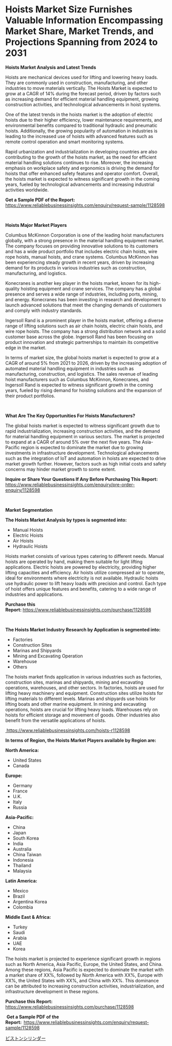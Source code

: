 <p><h1>Hoists Market Size Furnishes Valuable Information Encompassing Market Share, Market Trends, and Projections Spanning from 2024 to 2031</h1></p><p><strong>Hoists Market Analysis and Latest Trends</strong></p>
<p><p>Hoists are mechanical devices used for lifting and lowering heavy loads. They are commonly used in construction, manufacturing, and other industries to move materials vertically. The Hoists Market is expected to grow at a CAGR of 14% during the forecast period, driven by factors such as increasing demand for efficient material handling equipment, growing construction activities, and technological advancements in hoist systems.</p><p>One of the latest trends in the hoists market is the adoption of electric hoists due to their higher efficiency, lower maintenance requirements, and environmental benefits compared to traditional hydraulic and pneumatic hoists. Additionally, the growing popularity of automation in industries is leading to the increased use of hoists with advanced features such as remote control operation and smart monitoring systems.</p><p>Rapid urbanization and industrialization in developing countries are also contributing to the growth of the hoists market, as the need for efficient material handling solutions continues to rise. Moreover, the increasing emphasis on workplace safety and ergonomics is driving the demand for hoists that offer enhanced safety features and operator comfort. Overall, the hoists market is expected to witness significant growth in the coming years, fueled by technological advancements and increasing industrial activities worldwide.</p></p>
<p><strong>Get a Sample PDF of the Report:&nbsp;</strong> <a href="https://www.reliablebusinessinsights.com/enquiry/request-sample/1128598">https://www.reliablebusinessinsights.com/enquiry/request-sample/1128598</a></p>
<p>&nbsp;</p>
<p><strong>Hoists Major Market Players</strong></p>
<p><p>Columbus McKinnon Corporation is one of the leading hoist manufacturers globally, with a strong presence in the material handling equipment market. The company focuses on providing innovative solutions to its customers and has a wide product portfolio that includes electric chain hoists, wire rope hoists, manual hoists, and crane systems. Columbus McKinnon has been experiencing steady growth in recent years, driven by increasing demand for its products in various industries such as construction, manufacturing, and logistics.</p><p>Konecranes is another key player in the hoists market, known for its high-quality hoisting equipment and crane services. The company has a global presence and serves a wide range of industries, including ports, mining, and energy. Konecranes has been investing in research and development to launch advanced solutions that meet the changing demands of customers and comply with industry standards.</p><p>Ingersoll Rand is a prominent player in the hoists market, offering a diverse range of lifting solutions such as air chain hoists, electric chain hoists, and wire rope hoists. The company has a strong distribution network and a solid customer base across the globe. Ingersoll Rand has been focusing on product innovation and strategic partnerships to maintain its competitive edge in the market.</p><p>In terms of market size, the global hoists market is expected to grow at a CAGR of around 5% from 2021 to 2026, driven by the increasing adoption of automated material handling equipment in industries such as manufacturing, construction, and logistics. The sales revenue of leading hoist manufacturers such as Columbus McKinnon, Konecranes, and Ingersoll Rand is expected to witness significant growth in the coming years, fueled by rising demand for hoisting solutions and the expansion of their product portfolios.</p></p>
<p>&nbsp;</p>
<p><strong>What Are The Key Opportunities For Hoists Manufacturers?</strong></p>
<p><p>The global hoists market is expected to witness significant growth due to rapid industrialization, increasing construction activities, and the demand for material handling equipment in various sectors. The market is projected to expand at a CAGR of around 5% over the next five years. The Asia-Pacific region is expected to dominate the market due to growing investments in infrastructure development. Technological advancements such as the integration of IoT and automation in hoists are expected to drive market growth further. However, factors such as high initial costs and safety concerns may hinder market growth to some extent.</p></p>
<p><strong>Inquire or Share Your Questions If Any Before Purchasing This Report:</strong> <a href="https://www.reliablebusinessinsights.com/enquiry/pre-order-enquiry/1128598">https://www.reliablebusinessinsights.com/enquiry/pre-order-enquiry/1128598</a></p>
<p>&nbsp;</p>
<p><strong>Market Segmentation</strong></p>
<p><strong>The Hoists Market Analysis by types is segmented into:</strong></p>
<p><ul><li>Manual Hoists</li><li>Electric Hoists</li><li>Air Hoists</li><li>Hydraulic Hoists</li></ul></p>
<p><p>Hoists market consists of various types catering to different needs. Manual hoists are operated by hand, making them suitable for light lifting applications. Electric hoists are powered by electricity, providing higher lifting capacities and efficiency. Air hoists utilize compressed air to operate, ideal for environments where electricity is not available. Hydraulic hoists use hydraulic power to lift heavy loads with precision and control. Each type of hoist offers unique features and benefits, catering to a wide range of industries and applications.</p></p>
<p><strong>Purchase this Report:&nbsp;</strong><a href="https://www.reliablebusinessinsights.com/purchase/1128598">https://www.reliablebusinessinsights.com/purchase/1128598</a></p>
<p>&nbsp;</p>
<p><strong>The Hoists Market Industry Research by Application is segmented into:</strong></p>
<p><ul><li>Factories</li><li>Construction Sites</li><li>Marinas and Shipyards</li><li>Mining and Excavating Operation</li><li>Warehouse</li><li>Others</li></ul></p>
<p><p>The hoists market finds application in various industries such as factories, construction sites, marinas and shipyards, mining and excavating operations, warehouses, and other sectors. In factories, hoists are used for lifting heavy machinery and equipment. Construction sites utilize hoists for lifting materials to different levels. Marinas and shipyards use hoists for lifting boats and other marine equipment. In mining and excavating operations, hoists are crucial for lifting heavy loads. Warehouses rely on hoists for efficient storage and movement of goods. Other industries also benefit from the versatile applications of hoists.</p></p>
<p><a href="https://www.reliablebusinessinsights.com/hoists-r1128598">&nbsp;https://www.reliablebusinessinsights.com/hoists-r1128598</a></p>
<p><strong>In terms of Region, the Hoists Market Players available by Region are:</strong></p>
<p>
    <p> <strong> North America: </strong>
        <ul>
            <li>United States</li>
            <li>Canada</li>
        </ul>
        </p> 
    <p> <strong> Europe: </strong>
        <ul>
            <li>Germany</li>
            <li>France</li>
            <li>U.K.</li>
            <li>Italy</li>
            <li>Russia</li>
        </ul>
        </p> 
    <p> <strong> Asia-Pacific: </strong>
        <ul>
            <li>China</li>
            <li>Japan</li>
            <li>South Korea</li>
            <li>India</li>
            <li>Australia</li>
            <li>China Taiwan</li>
            <li>Indonesia</li>
            <li>Thailand</li>
            <li>Malaysia</li>
        </ul>
        </p> 
    <p> <strong> Latin America: </strong>
        <ul>
            <li>Mexico</li>
            <li>Brazil</li>
            <li>Argentina Korea</li>
            <li>Colombia</li>
        </ul>
        </p> 
    <p> <strong> Middle East & Africa: </strong>
        <ul>
            <li>Turkey</li>
            <li>Saudi</li>
            <li>Arabia</li>
            <li>UAE</li>
            <li>Korea</li>
        </ul>
    </p>
    </p>
<p><p>The hoists market is projected to experience significant growth in regions such as North America, Asia Pacific, Europe, the United States, and China. Among these regions, Asia Pacific is expected to dominate the market with a market share of XX%, followed by North America with XX%, Europe with XX%, the United States with XX%, and China with XX%. This dominance can be attributed to increasing construction activities, industrialization, and infrastructure development in these regions.</p></p>
<p><strong>Purchase this Report: </strong><a href="https://www.reliablebusinessinsights.com/purchase/1128598">https://www.reliablebusinessinsights.com/purchase/1128598</a></p>
<p>&nbsp;<strong>Get a Sample PDF of the Report:&nbsp;&nbsp;</strong><a href="https://www.reliablebusinessinsights.com/enquiry/request-sample/1128598">https://www.reliablebusinessinsights.com/enquiry/request-sample/1128598</a></p>
<p><strong></strong></p>
<p><p><a href="https://github.com/sghwr779811674/Market-Research-Report-List-3/blob/main/294446534140.md">ピストンシリンダー</a></p></p>